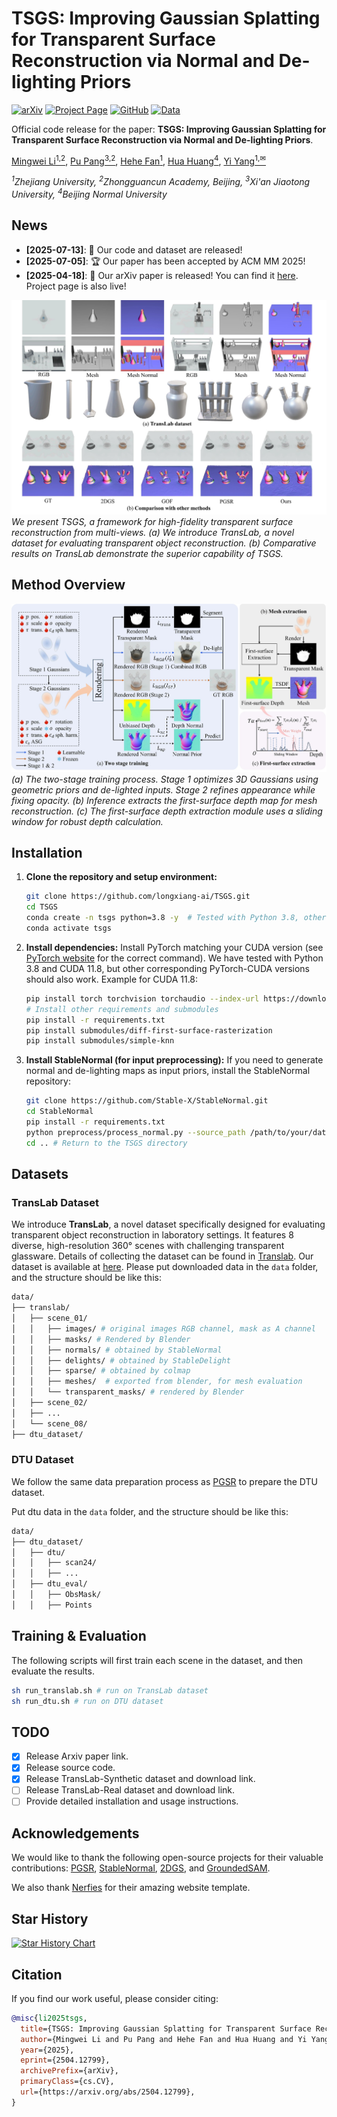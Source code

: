 # TSGS: Improving Gaussian Splatting for Transparent Surface Reconstruction via Normal and De-lighting Priors

[![arXiv](https://img.shields.io/badge/arXiv-2504.12799-b31b1b.svg)](https://arxiv.org/abs/2504.12799)
[![Project Page](https://img.shields.io/badge/Project-Page-blue)](https://longxiang-ai.github.io/TSGS/)
[![GitHub](https://img.shields.io/badge/Code-Available-green)](https://github.com/longxiang-ai/TSGS)
[![Data](https://img.shields.io/badge/Data-Available-green)](https://drive.google.com/file/d/1ATRQdFaxo2XfcBWkk-Etu5IC9CQxeoyU/view?usp=sharing)

Official code release for the paper: **TSGS: Improving Gaussian Splatting for Transparent Surface Reconstruction via Normal and De-lighting Priors**.

[Mingwei Li<sup>1,2</sup>](https://github.com/longxiang-ai), [Pu Pang<sup>3,2</sup>](https://github.com/fankewen), [Hehe Fan<sup>1</sup>](https://hehefan.github.io/), [Hua Huang<sup>4</sup>](https://ai.bnu.edu.cn/xygk/szdw/zgj/194482e0996d4044806ac39019896e9c.htm), [Yi Yang<sup>1,&#9993;</sup>](https://scholar.google.com/citations?user=RMSuNFwAAAAJ&hl=en)

*<sup>1</sup>Zhejiang University, <sup>2</sup>Zhongguancun Academy, Beijing, <sup>3</sup>Xi'an Jiaotong University, <sup>4</sup>Beijing Normal University*

## News

* **[2025-07-13]**: 🎉 Our code and dataset are released!
* **[2025-07-05]**: 🏆 Our paper has been accepted by ACM MM 2025!
* **[2025-04-18]**: 🎉 Our arXiv paper is released! You can find it [here](https://arxiv.org/abs/2504.12799). Project page is also live!

![Teaser Image](./sources/teaser.jpg)
*We present TSGS, a framework for high-fidelity transparent surface reconstruction from multi-views. (a) We introduce TransLab, a novel dataset for evaluating transparent object reconstruction. (b) Comparative results on TransLab demonstrate the superior capability of TSGS.*

## Method Overview

![Pipeline Image](./sources/pipeline.jpg)
*(a) The two-stage training process. Stage 1 optimizes 3D Gaussians using geometric priors and de-lighted inputs. Stage 2 refines appearance while fixing opacity. (b) Inference extracts the first-surface depth map for mesh reconstruction. (c) The first-surface depth extraction module uses a sliding window for robust depth calculation.*

## Installation

1. **Clone the repository and setup environment:**

    ```bash
    git clone https://github.com/longxiang-ai/TSGS.git
    cd TSGS
    conda create -n tsgs python=3.8 -y  # Tested with Python 3.8, other versions may also work
    conda activate tsgs
    ```

2. **Install dependencies:**
    Install PyTorch matching your CUDA version (see [PyTorch website](https://pytorch.org/get-started/locally/) for the correct command). We have tested with Python 3.8 and CUDA 11.8, but other corresponding PyTorch-CUDA versions should also work. Example for CUDA 11.8:

    ```bash
    pip install torch torchvision torchaudio --index-url https://download.pytorch.org/whl/cu118
    # Install other requirements and submodules
    pip install -r requirements.txt
    pip install submodules/diff-first-surface-rasterization
    pip install submodules/simple-knn
    ```

3. **Install StableNormal (for input preprocessing):**
    If you need to generate normal and de-lighting maps as input priors, install the StableNormal repository:

    ```bash
    git clone https://github.com/Stable-X/StableNormal.git
    cd StableNormal
    pip install -r requirements.txt
    python preprocess/process_normal.py --source_path /path/to/your/data # For our provided TransLab dataset, you can skip this step because the normal and de-lighting maps are already provided.
    cd .. # Return to the TSGS directory
    ```

## Datasets

### TransLab Dataset

We introduce **TransLab**, a novel dataset specifically designed for evaluating transparent object reconstruction in laboratory settings. It features 8 diverse, high-resolution 360° scenes with challenging transparent glassware. Details of collecting the dataset can be found in [Translab](./translab/README.md). Our dataset is available at [here](https://drive.google.com/file/d/1ATRQdFaxo2XfcBWkk-Etu5IC9CQxeoyU/view?usp=sharing). Please put downloaded data in the `data` folder, and the structure should be like this:

```bash
data/
├── translab/
│   ├── scene_01/
│   │   ├── images/ # original images RGB channel, mask as A channel
│   │   ├── masks/ # Rendered by Blender
│   │   ├── normals/ # obtained by StableNormal
│   │   ├── delights/ # obtained by StableDelight
│   │   ├── sparse/ # obtained by colmap
│   │   ├── meshes/  # exported from blender, for mesh evaluation
│   │   └── transparent_masks/ # rendered by Blender
│   ├── scene_02/
│   ├── ...
│   └── scene_08/
├── dtu_dataset/
```

### DTU Dataset

We follow the same data preparation process as [PGSR](https://zju3dv.github.io/pgsr/) to prepare the DTU dataset.

Put dtu data in the `data` folder, and the structure should be like this:

```bash
data/
├── dtu_dataset/
│   ├── dtu/
│   │   ├── scan24/
│   │   ├── ...
│   ├── dtu_eval/
│   │   ├── ObsMask/
│   │   ├── Points
```

## Training & Evaluation

The following scripts will first train each scene in the dataset, and then evaluate the results.

```bash
sh run_translab.sh # run on TransLab dataset
sh run_dtu.sh # run on DTU dataset
```

## TODO

* [x] Release Arxiv paper link.
* [x] Release source code.
* [x] Release TransLab-Synthetic dataset and download link.
* [ ] Release TransLab-Real dataset and download link.
* [ ] Provide detailed installation and usage instructions.

## Acknowledgements

We would like to thank the following open-source projects for their valuable contributions: [PGSR](https://zju3dv.github.io/pgsr/), [StableNormal](https://github.com/Stable-X/StableNormal), [2DGS](https://github.com/hbb1/2d-gaussian-splatting), and [GroundedSAM](https://github.com/IDEA-Research/Grounded-Segment-Anything).

We also thank [Nerfies](https://github.com/nerfies/nerfies.github.io) for their amazing website template.

## Star History

[![Star History Chart](https://api.star-history.com/svg?repos=longxiang-ai/TSGS&type=Date)](https://www.star-history.com/#longxiang-ai/TSGS&Date)

## Citation

If you find our work useful, please consider citing:

```bibtex
@misc{li2025tsgs,
  title={TSGS: Improving Gaussian Splatting for Transparent Surface Reconstruction via Normal and De-lighting Priors}, 
  author={Mingwei Li and Pu Pang and Hehe Fan and Hua Huang and Yi Yang},
  year={2025},
  eprint={2504.12799},
  archivePrefix={arXiv},
  primaryClass={cs.CV},
  url={https://arxiv.org/abs/2504.12799}, 
}
```

